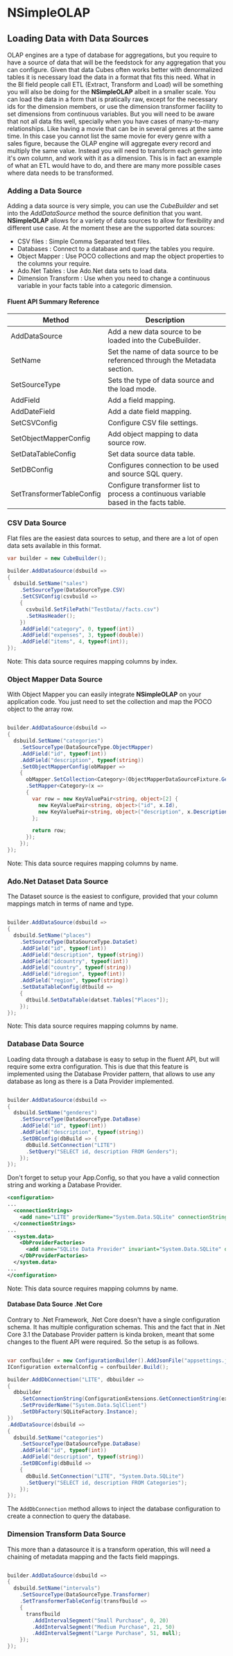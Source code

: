 # NSimpleOLAP 

## Loading Data with Data Sources

OLAP engines are a type of database for aggregations, but you require to have a source of data that will be the feedstock for any aggregation that you can configure.
Given that data Cubes often works better with denormalized tables it is necessary load the data in a format that fits this need.
What in the BI field people call ETL (Extract, Transform and Load) will be something you will also be doing for the **NSimpleOLAP** albeit in a smaller scale.
You can load the data in a form that is pratically raw, except for the necessary ids for the dimension members, or use the dimension transformer facility to set dimensions from continuous variables.
But you will need to be aware that not all data fits well, specially when you have cases of many-to-many relationships. Like having a movie that can be in several genres at the same time.
In this case you cannot list the same movie for every genre with a sales figure, because the OLAP engine will aggregate every record and multiply the same value.
Instead you will need to transform each genre into it's own column, and work with it as a dimension.
This is in fact an example of what an ETL would have to do, and there are many more possible cases where data needs to be transformed.

### Adding a Data Source
Adding a data source is very simple, you can use the *CubeBuilder* and set into the *AddDataSource* method the source definition that you want.
**NSimpleOLAP** allows for a variety of data sources to allow for flexibility and different use case. At the moment these are the supported data sources:

- CSV files : Simple Comma Separated text files.
- Databases : Connect to a database and query the tables you require.
- Object Mapper : Use POCO collections and map the object properties to the columns your require.
- Ado.Net Tables : Use Ado.Net data sets to load data.
- Dimension Transform : Use when you need to change a continuous variable in your facts table into a categoric dimension.

#### Fluent API Summary Reference

Method | Description
--- | --- 
AddDataSource | Add a new data source to be loaded into the CubeBuilder.
SetName | Set the name of data source to be referenced through the Metadata section.
SetSourceType | Sets the type of data source and the load mode.
AddField | Add a field mapping.
AddDateField | Add a date field mapping.
SetCSVConfig | Configure CSV file settings.
SetObjectMapperConfig | Add object mapping to data source row.
SetDataTableConfig | Set data source data table.
SetDBConfig | Configures connection to be used and source SQL query.
SetTransformerTableConfig | Configure transformer list to process a continuous variable based in the facts table.

### CSV Data Source

Flat files are the easiest data sources to setup, and there are a lot of open data sets available in this format.

```csharp
var builder = new CubeBuilder();

builder.AddDataSource(dsbuild =>
{
  dsbuild.SetName("sales")
	.SetSourceType(DataSourceType.CSV)
	.SetCSVConfig(csvbuild =>
	{
	  csvbuild.SetFilePath("TestData//facts.csv")
	  .SetHasHeader();
	})
	.AddField("category", 0, typeof(int))
	.AddField("expenses", 3, typeof(double))
	.AddField("items", 4, typeof(int));
});

```
Note: This data source requires mapping columns by index.

### Object Mapper Data Source

With Object Mapper you can easily integrate **NSimpleOLAP** on your application code.
You just need to set the collection and map the POCO object to the array row.

```csharp

builder.AddDataSource(dsbuild =>
{
  dsbuild.SetName("categories")
	.SetSourceType(DataSourceType.ObjectMapper)
	.AddField("id", typeof(int))
	.AddField("description", typeof(string))
	.SetObjectMapperConfig(obMapper =>
	{
	  obMapper.SetCollection<Category>(ObjectMapperDataSourceFixture.GetCategories())
	  .SetMapper<Category>(x =>
	  {
		var row = new KeyValuePair<string, object>[2] {
		  new KeyValuePair<string, object>("id", x.Id),
		  new KeyValuePair<string, object>("description", x.Description)
		};

		return row;
	  });
	});
});

```
Note: This data source requires mapping columns by name.

### Ado.Net Dataset Data Source

The Dataset source is the easiest to configure, provided that your column mappings match in terms of name and type.

```csharp

builder.AddDataSource(dsbuild =>
{
  dsbuild.SetName("places")
	.SetSourceType(DataSourceType.DataSet)
	.AddField("id", typeof(int))
	.AddField("description", typeof(string))
	.AddField("idcountry", typeof(int))
	.AddField("country", typeof(string))
	.AddField("idregion", typeof(int))
	.AddField("region", typeof(string))
	.SetDataTableConfig(dtbuild =>
	{
	  dtbuild.SetDataTable(datset.Tables["Places"]);
	});
});

```

Note: This data source requires mapping columns by name.

### Database Data Source

Loading data through a database is easy to setup in the fluent API, but will require some extra configuration.
This is due that this feature is implemented using the Database Provider pattern, that allows to use any database as long as there is a Data Provider implemented.

```csharp

builder.AddDataSource(dsbuild =>
{
  dsbuild.SetName("genderes")
	.SetSourceType(DataSourceType.DataBase)
	.AddField("id", typeof(int))
	.AddField("description", typeof(string))
	.SetDBConfig(dbBuild => {
	  dbBuild.SetConnection("LITE")
	  .SetQuery("SELECT id, description FROM Genders");
	});
});

```

Don't forget to setup your App.Config, so that you have a valid connection string and working a Database Provider.

```xml
<configuration>
...
  <connectionStrings>
    <add name="LITE" providerName="System.Data.SQLite" connectionString="Data Source=TestData\SQLite\TestData.db3;Version=3;Pooling=True;Max Pool Size=100;Read Only=True;" />
  </connectionStrings>
...
  <system.data>
    <DbProviderFactories>
	  <add name="SQLite Data Provider" invariant="System.Data.SQLite" description=".NET Framework Data Provider for SQLite" type="System.Data.SQLite.SQLiteFactory, System.Data.SQLite" />
	</DbProviderFactories>
  </system.data>
...
</configuration>
```

Note: This data source requires mapping columns by name.

#### Database Data Source .Net Core

Contrary to .Net Framework, .Net Core doesn't have a single configuration schema. It has multiple configuration schemas.
This and the fact that in .Net Core 3.1 the Database Provider pattern is kinda broken, meant that some changes to the fluent API were required.
So the setup is as follows.

```csharp

var confbuilder = new ConfigurationBuilder().AddJsonFile("appsettings.json");
IConfiguration externalConfig = confbuilder.Build();

builder.AddDbConnection("LITE", dbbuilder =>
{
  dbbuilder
	.SetConnectionString(ConfigurationExtensions.GetConnectionString(externalConfig, "LITE"))
	.SetProviderName("System.Data.SqlClient")
	.SetDbFactory(SQLiteFactory.Instance);
})
.AddDataSource(dsbuild =>
{
  dsbuild.SetName("categories")
	.SetSourceType(DataSourceType.DataBase)
	.AddField("id", typeof(int))
	.AddField("description", typeof(string))
	.SetDBConfig(dbBuild =>
	{
	  dbBuild.SetConnection("LITE", "System.Data.SQLite")
	  .SetQuery("SELECT id, description FROM Categories");
	});
});

```

The `AddDbConnection` method allows to inject the database configuration to create a connection to query the database.

### Dimension Transform Data Source

This more than a datasource it is a transform operation, this will need a chaining of metadata mapping and the facts field mappings.

```csharp

builder.AddDataSource(dsbuild =>
{
  dsbuild.SetName("intervals")
	.SetSourceType(DataSourceType.Transformer)
	.SetTransformerTableConfig(transfbuild =>
	{
	  transfbuild
		.AddIntervalSegment("Small Purchase", 0, 20)
		.AddIntervalSegment("Medium Purchase", 21, 50)
		.AddIntervalSegment("Large Purchase", 51, null);
	});
});

```
